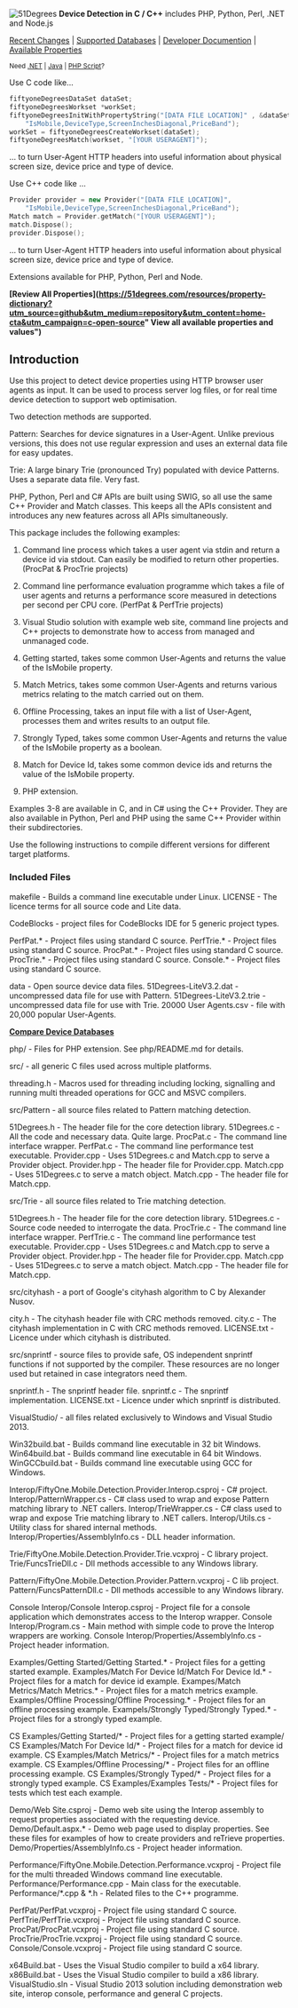 ![51Degrees](https://51degrees.com/DesktopModules/FiftyOne/Distributor/Logo.ashx?utm_source=github&utm_medium=repository&utm_content=home&utm_campaign=c-open-source "THE Fastest and Most Accurate Device Detection") **Device Detection in C / C++** includes PHP, Python, Perl, .NET and Node.js

[Recent Changes](#recent-changes "Review recent major changes") | [Supported Databases](https://51degrees.com/compare-data-options?utm_source=github&utm_medium=repository&utm_content=home-menu&utm_campaign=c-open-source "Different device databases which can be used with 51Degrees device detection") | [Developer Documention](https://51degrees.com/support/documentation?utm_source=github&utm_medium=repository&utm_content=home-menu&utm_campaign=c-open-source "Full getting started guide and advanced developer documentation") | [Available Properties](https://51degrees.com/resources/property-dictionary?utm_source=github&utm_medium=repository&utm_content=home-menu&utm_campaign=c-open-source "View all available properties and values")

<sup>Need [.NET](https://github.com/51Degrees/.NET-Device-Detection "THE Fastest and most Accurate device detection for .NET") | [Java](https://github.com/51Degrees/Java-Device-Detection "THE Fastest and most Accurate device detection for Java") | [PHP Script](https://github.com/51Degrees/51Degrees-PHP)?</sup>

Use C code like...

```c
fiftyoneDegreesDataSet dataSet;
fiftyoneDegreesWorkset *workSet;
fiftyoneDegreesInitWithPropertyString("[DATA FILE LOCATION]" , &dataSet,
    "IsMobile,DeviceType,ScreenInchesDiagonal,PriceBand");
workSet = fiftyoneDegreesCreateWorkset(dataSet);
fiftyoneDegreesMatch(workset, "[YOUR USERAGENT]");
```

... to turn User-Agent HTTP headers into useful information about physical screen size, device price and type of device.

Use C++ code like ...

```cpp
Provider provider = new Provider("[DATA FILE LOCATION]",
	"IsMobile,DeviceType,ScreenInchesDiagonal,PriceBand");
Match match = Provider.getMatch("[YOUR USERAGENT]");
match.Dispose();
provider.Dispose();
```

... to turn User-Agent HTTP headers into useful information about physical screen size, device price and type of device.

Extensions available for PHP, Python, Perl and Node.

**[Review All Properties](https://51degrees.com/resources/property-dictionary?utm_source=github&utm_medium=repository&utm_content=home-cta&utm_campaign=c-open-source" View all available properties and values")**

## Introduction

Use this project to detect device properties using HTTP browser user agents as input. It can be used to process server log files, or for real time device detection to support web optimisation.

Two detection methods are supported.

Pattern:  Searches for device signatures in a User-Agent. Unlike previous versions, this does not use regular expression and uses an external data file for easy updates.

Trie: A large binary Trie (pronounced Try) populated with device Patterns. Uses a separate data file. Very fast.

PHP, Python, Perl and C# APIs are built using SWIG, so all use the same C++ Provider and Match classes. This keeps all the APIs consistent and introduces any new features across all APIs simultaneously.

This package includes the following examples:

1. Command line process which takes a user agent via stdin and return a device
  id via stdout. Can easily be modified to return other properties.
  (ProcPat & ProcTrie projects)

2. Command line performance evaluation programme which takes a file of user
  agents and returns a performance score measured in detections per second
  per CPU core.
  (PerfPat & PerfTrie projects)

3. Visual Studio solution with example web site, command line projects and C++
  projects to demonstrate how to access from managed and unmanaged code.

4. Getting started, takes some common User-Agents and returns the value of
  the IsMobile property.

5. Match Metrics, takes some common User-Agents and returns various metrics
  relating to the match carried out on them.

6. Offline Processing, takes an input file with a list of User-Agent,
  processes them and writes results to an output file.

7. Strongly Typed, takes some common User-Agents and returns the value of
  the IsMobile property as a boolean.

8. Match for Device Id, takes some common device ids and returns the value of
  the IsMobile property.

9. PHP extension.

Examples 3-8 are available in C, and in C# using the C++ Provider.
They are also available in Python, Perl and PHP using the same
C++ Provider within their subdirectories.

Use the following instructions to compile different versions for different
target platforms.

### Included Files

makefile - Builds a command line executable under Linux.
LICENSE - The licence terms for all source code and Lite data.

CodeBlocks - project files for CodeBlocks IDE for 5 generic project types.

  PerfPat.* - Project files using standard C source.
  PerfTrie.* - Project files using standard C source.
  ProcPat.* - Project files using standard C source.
  ProcTrie.* - Project files using standard C source.
  Console.* - Project files using standard C source.

data - Open source device data files.
  51Degrees-LiteV3.2.dat - uncompressed data file for use with Pattern.
  51Degrees-LiteV3.2.trie - uncompressed data file for use with Trie.
  20000 User Agents.csv - file with 20,000 popular User-Agents.

**[Compare Device Databases](https://51degrees.com/compare-data-options?utm_source=github&utm_medium=repository&utm_content=home-cta&utm_campaign=c-open-source "Compare different data file options for 51Degrees device detection")**

php/ - Files for PHP extension. See php/README.md for details.

src/ - all generic C files used across multiple platforms.

  threading.h - Macros used for threading including locking, signalling and running multi threaded operations for GCC and MSVC compilers.  

src/Pattern - all source files related to Pattern matching detection.

  51Degrees.h - The header file for the core detection library.
  51Degrees.c - All the code and necessary data. Quite large.
  ProcPat.c - The command line interface wrapper.
  PerfPat.c - The command line performance test executable.
  Provider.cpp - Uses 51Degrees.c and Match.cpp to serve a Provider object.
  Provider.hpp - The header file for Provider.cpp.
  Match.cpp - Uses 51Degrees.c to serve a match object.
  Match.cpp - The header file for Match.cpp.

src/Trie - all source files related to Trie matching detection.

  51Degrees.h - The header file for the core detection library.
  51Degrees.c - Source code needed to interrogate the data.
  ProcTrie.c - The command line interface wrapper.
  PerfTrie.c - The command line performance test executable.
  Provider.cpp - Uses 51Degrees.c and Match.cpp to serve a Provider object.
  Provider.hpp - The header file for Provider.cpp.
  Match.cpp - Uses 51Degrees.c to serve a match object.
  Match.cpp - The header file for Match.cpp.

src/cityhash - a port of Google's cityhash algorithm to C by Alexander Nusov.

  city.h - The cityhash header file with CRC methods removed.
  city.c - The cityhash implementation in C with CRC methods removed.
  LICENSE.txt - Licence under which cityhash is distributed.

src/snprintf - source files to provide safe, OS independent snprintf functions if not supported by the compiler. These resources are no longer used but retained in case integrators need them.

  snprintf.h - The snprintf header file.
  snprintf.c - The snprintf implementation.
  LICENSE.txt - Licence under which snprintf is distributed.

VisualStudio/ - all files related exclusively to Windows and Visual Studio 2013.

  Win32build.bat - Builds command line executable in 32 bit Windows.
  Win64build.bat - Builds command line executable in 64 bit Windows.
  WinGCCbuild.bat - Builds command line executable using GCC for Windows.

  Interop/FiftyOne.Mobile.Detection.Provider.Interop.csproj - C# project.
  Interop/PatternWrapper.cs - C# class used to wrap and expose Pattern matching library to .NET callers.
  Interop/TrieWrapper.cs - C# class used to wrap and expose Trie matching library to .NET callers.
  Interop/Utils.cs - Utility class for shared internal methods.
  Interop/Properties/AssemblyInfo.cs - DLL header information.

  Trie/FiftyOne.Mobile.Detection.Provider.Trie.vcxproj - C library project.
  Trie/FuncsTrieDll.c - Dll methods accessible to any Windows library.

  Pattern/FiftyOne.Mobile.Detection.Provider.Pattern.vcxproj - C lib project.
  Pattern/FuncsPatternDll.c - Dll methods accessible to any Windows library.

  Console Interop/Console Interop.csproj - Project file for a console application which demonstrates access to the Interop wrapper.
  Console Interop/Program.cs - Main method with simple code to prove the Interop wrappers are working.
  Console Interop/Properties/AssemblyInfo.cs - Project header information.

  Examples/Getting Started/Getting Started.* - Project files for a getting started example.
  Examples/Match For Device Id/Match For Device Id.* - Project files for a match for device id example.
  Exampes/Match Metrics/Match Metrics.* - Project files for a match metrics example.
  Examples/Offline Processing/Offline Processing.* - Project files for an offline processing example.
  Exampels/Strongly Typed/Strongly Typed.* - Project files for a strongly typed example.

  CS Examples/Getting Started/* - Project files for a getting started example/
  CS Examples/Match For Device Id/* - Project files for a match for device id example.
  CS Examples/Match Metrics/* - Project files for a match metrics example.
  CS Examples/Offline Processing/* - Project files for an offline processing example.
  CS Examples/Strongly Typed/* - Project files for a strongly typed example.
  CS Examples/Examples Tests/* - Project files for tests which test each example.

  Demo/Web Site.csproj - Demo web site using the Interop assembly to request properties associated with the requesting device.
  Demo/Default.aspx.* - Demo web page used to display properties. See these files for examples of how to create providers and reTrieve properties.
  Demo/Properties/AssemblyInfo.cs - Project header information.

  Performance/FiftyOne.Mobile.Detection.Performance.vcxproj - Project file for the multi threaded Windows command line executable.
  Performance/Performance.cpp - Main class for the executable.
  Performance/*.cpp & *.h - Related files to the C++ programme.

  PerfPat/PerfPat.vcxproj - Project file using standard C source.
  PerfTrie/PerfTrie.vcxproj - Project file using standard C source.
  ProcPat/ProcPat.vcxproj - Project file using standard C source.
  ProcTrie/ProcTrie.vcxproj - Project file using standard C source.
  Console/Console.vcxproj - Project file using standard C source.

  x64Build.bat - Uses the Visual Studio compiler to build a x64 library.
  x86Build.bat - Uses the Visual Studio compiler to build a x86 library.
  VisualStudio.sln - Visual Studio 2013 solution including demonstration web site, interop console, performance and general C projects.